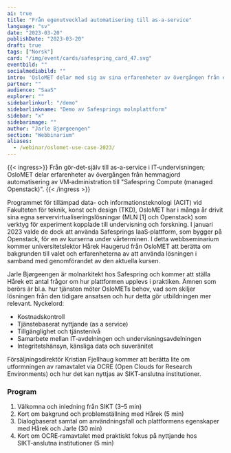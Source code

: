 ```yaml
---
ai: true
title: "Från egenutvecklad automatisering till as-a-service"
language: "sv"
date: "2023-03-20"
publishDate: "2023-03-20"
draft: true
tags: ["Norsk"]
card: "/img/event/cards/safespring_card_47.svg"
eventbild: ""
socialmediabild: ""
intro: 'OsloMET delar med sig av sina erfarenheter av övergången från egenutvecklad automatisering av VM-administration till Safespring Compute i ett seminarium om "Från gör-det-själv till as-a-service i IT-undervisningen"'
partner: ""
audience: "SaaS"
explorer: ""
sidebarlinkurl: "/demo"
sidebarlinkname: "Demo av Safesprings molnplattform"
sidebar: "x"
sidebarimage: ""
author: "Jarle Bjørgeengen"
section: "Webbinarium"
aliases:
  - /webinar/oslomet-use-case-2023/
---
```


{{< ingress>}}
Från gör-det-själv till as-a-service i IT‑undervisningen; OsloMET delar erfarenheter av övergången från hemmagjord automatisering av VM‑administration till "Safespring Compute (managed Openstack)".
{{< /ingress >}}

Programmet för tillämpad data- och informationsteknologi (ACIT) vid Fakulteten för teknik, konst och design (TKD), OsloMET har i många år drivit sina egna servervirtualiseringslösningar (MLN [1] och Openstack) som verktyg för experiment kopplade till undervisning och forskning. I januari 2023 valde de dock att använda Safesprings IaaS‑plattform, som bygger på Openstack, för en av kurserna under vårterminen. I detta webbseminarium kommer universitetslektor Hårek Haugerud från OsloMET att berätta om bakgrunden till valet och erfarenheterna av att använda lösningen i samband med genomförandet av den aktuella kursen.

Jarle Bjørgeengen är molnarkitekt hos Safespring och kommer att ställa Hårek ett antal frågor om hur plattformen upplevs i praktiken. Ämnen som berörs är bl.a. hur tjänsten möter OsloMETs behov, vad som skiljer lösningen från den tidigare ansatsen och hur detta gör utbildningen mer relevant. Nyckelord:

- Kostnadskontroll
- Tjänstebaserat nyttjande (as a service)
- Tillgänglighet och tjänstenivå
- Samarbete mellan IT‑avdelningen och undervisningsavdelningen
- Integritetshänsyn, känsliga data och suveränitet

Försäljningsdirektör Kristian Fjellhaug kommer att berätta lite om utformningen av ramavtalet via OCRE (Open Clouds for Research Environments) och hur det kan nyttjas av SIKT‑anslutna institutioner.

### Program

1. Välkomna och inledning från SIKT (3–5 min)
1. Kort om bakgrund och problemställning med Hårek (5 min)
1. Dialogbaserat samtal om användningsfall och plattformens egenskaper med Hårek och Jarle (30 min)
1. Kort om OCRE‑ramavtalet med praktiskt fokus på nyttjande hos SIKT‑anslutna institutioner (5 min)
